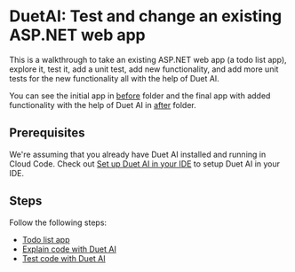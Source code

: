 # DuetAI: Test and change an existing ASP.NET web app

This is a walkthrough to take an existing ASP.NET web app (a todo list app),
explore it, test it, add a unit test, add new functionality, and add more unit
tests for the new functionality all with the help of Duet AI.

You can see the initial app in [before](./before/) folder and the final app with
added functionality  with the help of Duet AI in [after](./after/) folder.

## Prerequisites

We're assuming that you already have Duet AI installed and running in Cloud
Code. Check out [Set up Duet AI in your
IDE](https://cloud.google.com/duet-ai/docs/discover/developers#ide) to setup
Duet AI in your IDE.

## Steps

Follow the following steps:

* [Todo list app](./docs/todo-list-app.md)
* [Explain code with Duet AI](./docs/explain-code.md)
* [Test code with Duet AI](./docs/test-code.md)

